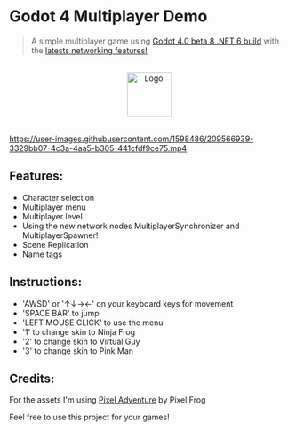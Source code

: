 # Godot 4 Multiplayer Demo 
> A simple multiplayer game using [Godot 4.0 beta 8 .NET 6 build](https://godotengine.org/article/dev-snapshot-godot-4-0-beta-8#downloads) with the [latests networking features!](https://godotengine.org/article/multiplayer-changes-godot-4-0-report-4)

<br />
<div align="center">
      <img src="https://user-images.githubusercontent.com/1598486/209569770-64ca0ef8-7830-43ee-b065-dce5a8417ba4.png" alt="Logo" width="80" height="80">    
</div>
<br />


https://user-images.githubusercontent.com/1598486/209566939-3329bb07-4c3a-4aa5-b305-441cfdf9ce75.mp4

## Features:
  - Character selection
  - Multiplayer menu 
  - Multiplayer level
  - Using the new network nodes MultiplayerSynchronizer and MultiplayerSpawner!
  - Scene Replication 
  - Name tags 

## Instructions:
  - 'AWSD' or '↑↓→←' on your keyboard keys for movement
  - 'SPACE BAR' to jump  
  - 'LEFT MOUSE CLICK' to use the menu
  - '1' to change skin to Ninja Frog
  - '2' to change skin to Virtual Guy
  - '3' to change skin to Pink Man

## Credits:

For the assets I'm using [Pixel Adventure](https://pixelfrog-assets.itch.io/pixel-adventure-1) by Pixel Frog

Feel free to use this project for your games!
